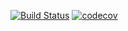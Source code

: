 [![Build Status](https://travis-ci.org/rogue-craft/client.svg?branch=master)](https://travis-ci.org/rogue-craft/client)
[![codecov](https://codecov.io/gh/rogue-craft/client/branch/master/graph/badge.svg)](https://codecov.io/gh/rogue-craft/client)
